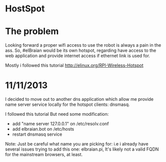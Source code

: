 HostSpot
========

#	The problem

Looking forward a proper wifi access to use the robot is always a pain in the ass. So, #elBraian would be its own hotspot, regarding have access to the web application and provide internet access if ethernet link is used for.

Mostly i followed this tutorial
http://elinux.org/RPI-Wireless-Hotspot

#	11/11/2013

I decided to move out to another dns application which allow me provide name server service locally for the hotspot clients: dnsmasq.

I followed this tutorial
But need some modification:
* add "name server 127.0.0.1" on /etc/resolv.conf
* add elbraian.bot on /etc/hosts
* restart dnsmasq service

Note: Just be careful what name you are picking for: i.e i already have several issues trying to add this one: elbraian.pi, It's likely not a valid FQDN for the mainstream browsers, at least.
